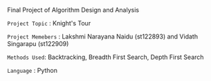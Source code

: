 Final Project of Algorithm Design and Analysis

`Project Topic` : Knight's Tour

`Project Memebers` : Lakshmi Narayana Naidu (st122893) and Vidath Singarapu (st122909)

`Methods Used`: Backtracking, Breadth First Search, Depth First Search

`Language` : Python
